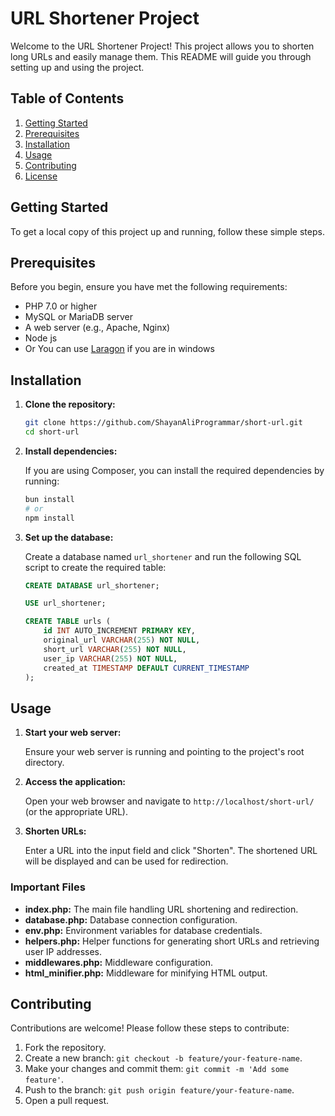 # URL Shortener Project

Welcome to the URL Shortener Project! This project allows you to shorten long URLs and easily manage them. This README will guide you through setting up and using the project.

## Table of Contents
1. [Getting Started](#getting-started)
2. [Prerequisites](#prerequisites)
3. [Installation](#installation)
4. [Usage](#usage)
5. [Contributing](#contributing)
6. [License](#license)

## Getting Started

To get a local copy of this project up and running, follow these simple steps.

## Prerequisites

Before you begin, ensure you have met the following requirements:
- PHP 7.0 or higher
- MySQL or MariaDB server
- A web server (e.g., Apache, Nginx)
- Node js
- Or You can use [Laragon](https://laragon.org/download/index.html) if you are in windows

## Installation

1. **Clone the repository:**

    ```bash
    git clone https://github.com/ShayanAliProgrammar/short-url.git
    cd short-url
    ```

2. **Install dependencies:**

    If you are using Composer, you can install the required dependencies by running:

    ```bash
    bun install
    # or
    npm install
    ```

3. **Set up the database:**

    Create a database named `url_shortener` and run the following SQL script to create the required table:

    ```sql
    CREATE DATABASE url_shortener;

    USE url_shortener;

    CREATE TABLE urls (
        id INT AUTO_INCREMENT PRIMARY KEY,
        original_url VARCHAR(255) NOT NULL,
        short_url VARCHAR(255) NOT NULL,
        user_ip VARCHAR(255) NOT NULL,
        created_at TIMESTAMP DEFAULT CURRENT_TIMESTAMP
    );
    ```

## Usage

1. **Start your web server:**

    Ensure your web server is running and pointing to the project's root directory.

2. **Access the application:**

    Open your web browser and navigate to `http://localhost/short-url/` (or the appropriate URL).

3. **Shorten URLs:**

    Enter a URL into the input field and click "Shorten". The shortened URL will be displayed and can be used for redirection.

### Important Files

- **index.php:** The main file handling URL shortening and redirection.
- **database.php:** Database connection configuration.
- **env.php:** Environment variables for database credentials.
- **helpers.php:** Helper functions for generating short URLs and retrieving user IP addresses.
- **middlewares.php:** Middleware configuration.
- **html_minifier.php:** Middleware for minifying HTML output.

## Contributing

Contributions are welcome! Please follow these steps to contribute:

1. Fork the repository.
2. Create a new branch: `git checkout -b feature/your-feature-name`.
3. Make your changes and commit them: `git commit -m 'Add some feature'`.
4. Push to the branch: `git push origin feature/your-feature-name`.
5. Open a pull request.